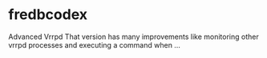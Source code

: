 # fredbcodex
Advanced Vrrpd That version has many improvements like monitoring other vrrpd processes and executing a command when …
